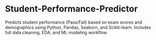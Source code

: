 # Student-Performance-Predictor
Predicts student performance (Pass/Fail) based on exam scores and demographics using Python, Pandas, Seaborn, and Scikit-learn. Includes full data cleaning, EDA, and ML modeling workflow.
